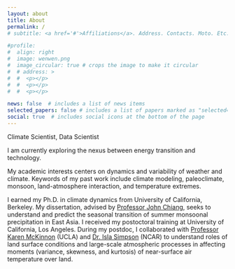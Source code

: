 ```yaml
---
layout: about
title: About
permalink: /
# subtitle: <a href='#'>Affiliations</a>. Address. Contacts. Moto. Etc.

#profile:
#  align: right
#  image: wenwen.png
#  image_circular: true # crops the image to make it circular
#  # address: >
#  #  <p></p>
#  #  <p></p>
#  #  <p></p>

news: false  # includes a list of news items
selected_papers: false # includes a list of papers marked as "selected={true}"
social: true  # includes social icons at the bottom of the page
---
```

Climate Scientist, Data Scientist

I am currently exploring the nexus between energy transition and technology. 

My academic interests centers on dynamics and variability of weather and climate. Keywords of my past work include climate modeling, paleoclimate, monsoon, land-atmosphere interaction, and temperature extremes. 

I earned my Ph.D. in climate dynamics from University of California, Berkeley. My dissertation, advised by [Professor John Chiang](https://pages.github.berkeley.edu/jch-chiang/webpage/), seeks to understand and predict the seasonal transition of summer monsoonal precipitation in East Asia. I received my postoctoral training at University of California, Los Angeles. During my postdoc, I collaborated with [Professor Karen McKinnon](https://karenamckinnon.github.io/) (UCLA) and [Dr. Isla Simpson](https://staff.ucar.edu/users/islas) (NCAR) to understand roles of land surface conditions and large-scale atmospheric processes in affecting moments (variance, skewness, and kurtosis) of near-surface air temperature over land. 
